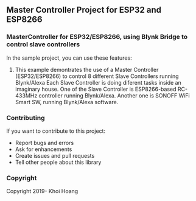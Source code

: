 ## Master Controller Project for ESP32 and ESP8266

### MasterController for ESP32/ESP8266, using Blynk Bridge to control slave controllers

In the sample project, you can use these features:

1. This example demontrates the use of a Master Controller (ESP32/ESP8266) to control 8 different Slave Controllers running Blynk/Alexa
   Each Slave Controller is doing diferent tasks inside an imaginary house.
   One of the Slave Controller is ESP8266-based RC-433MHz controller running Blynk/Alexa. 
   Another one is SONOFF WiFi Smart SW, running Blynk/Alexa software.

### Contributing
If you want to contribute to this project:
- Report bugs and errors
- Ask for enhancements
- Create issues and pull requests
- Tell other people about this library

### Copyright
Copyright 2019- Khoi Hoang
